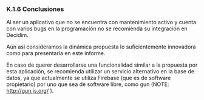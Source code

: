 ### K.1.6 Conclusiones

Al ser un aplicativo que no se encuentra con mantenimiento activo y cuenta con varios bugs en la programación no se recomienda su integración en Decidim. 

Aún así consideramos la dinámica propuesta lo suficientemente innovadora como para presentarla en este informe. 

En caso de querer desarrollarse una funcionalidad similar a la propuesta por esta aplicación, se recomienda utilizar un servicio alternativo en la base de datos, ya que actualmente se utiliza Firebase (que es de software propietario) por uno que sea de software libre, como gun (NOTE:  http://gun.js.org/ ). 


